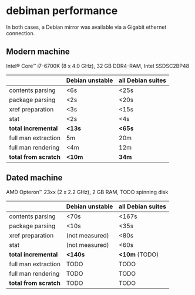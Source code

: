 # debiman performance

In both cases, a Debian mirror was available via a Gigabit ethernet connection.

## Modern machine

Intel® Core™ i7-6700K (8 x 4.0 GHz), 32 GB DDR4-RAM, Intel SSDSC2BP48

&nbsp;                 | Debian unstable | all Debian suites
-----------------------|-----------------|-----------------------
contents parsing       | <6s             | <25s
package parsing        | <2s             | <20s
xref preparation       | <3s             | <15s
stat                   | <2s             | <4s
**total incremental**  | **<13s**        | **<65s**
full man extraction    | 5m              | 20m
full man rendering     | <4m             | 12m
**total from scratch** | **<10m**        | **34m**

## Dated machine

AMD Opteron™ 23xx (2 x 2.2 GHz), 2 GB RAM, TODO spinning disk

&nbsp;                 | Debian unstable | all Debian suites
-----------------------|-----------------|-----------------------
contents parsing       | <70s            | <167s
package parsing        | <10s            | <35s
xref preparation       | (not measured)  | <80s
stat                   | (not measured)  | <60s
**total incremental**  | **<140s**       | **<10m** (TODO)
full man extraction    | TODO            | TODO
full man rendering     | TODO            | TODO
**total from scratch** | TODO            | TODO